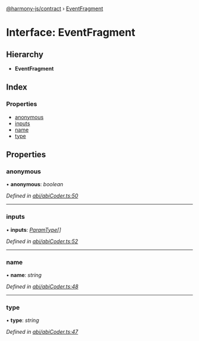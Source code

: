 [@harmony-js/contract](../globals.md) › [EventFragment](eventfragment.md)

# Interface: EventFragment

## Hierarchy

* **EventFragment**

## Index

### Properties

* [anonymous](eventfragment.md#anonymous)
* [inputs](eventfragment.md#inputs)
* [name](eventfragment.md#name)
* [type](eventfragment.md#type)

## Properties

###  anonymous

• **anonymous**: *boolean*

*Defined in [abi/abiCoder.ts:50](https://github.com/FireStack-Lab/Harmony-sdk-core/blob/ffbbffb/packages/harmony-contract/src/abi/abiCoder.ts#L50)*

___

###  inputs

• **inputs**: *[ParamType](paramtype.md)[]*

*Defined in [abi/abiCoder.ts:52](https://github.com/FireStack-Lab/Harmony-sdk-core/blob/ffbbffb/packages/harmony-contract/src/abi/abiCoder.ts#L52)*

___

###  name

• **name**: *string*

*Defined in [abi/abiCoder.ts:48](https://github.com/FireStack-Lab/Harmony-sdk-core/blob/ffbbffb/packages/harmony-contract/src/abi/abiCoder.ts#L48)*

___

###  type

• **type**: *string*

*Defined in [abi/abiCoder.ts:47](https://github.com/FireStack-Lab/Harmony-sdk-core/blob/ffbbffb/packages/harmony-contract/src/abi/abiCoder.ts#L47)*
